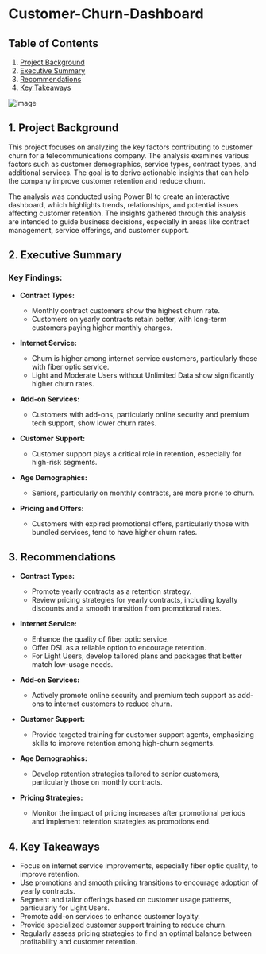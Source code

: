# **Customer-Churn-Dashboard**

## **Table of Contents**
1. [Project Background](#project-background)
2. [Executive Summary](#executive-summary)
3. [Recommendations](#recommendations)
4. [Key Takeaways](#key-takeaways)

![image](https://github.com/user-attachments/assets/bc74f12c-bdaf-417a-85f7-21dd0374075c)


## **1. Project Background**  
This project focuses on analyzing the key factors contributing to customer churn for a telecommunications company. The analysis examines various factors such as customer demographics, service types, contract types, and additional services. The goal is to derive actionable insights that can help the company improve customer retention and reduce churn.

The analysis was conducted using Power BI to create an interactive dashboard, which highlights trends, relationships, and potential issues affecting customer retention. The insights gathered through this analysis are intended to guide business decisions, especially in areas like contract management, service offerings, and customer support.

## **2. Executive Summary**  

### **Key Findings:**

- **Contract Types:**
  - Monthly contract customers show the highest churn rate.
  - Customers on yearly contracts retain better, with long-term customers paying higher monthly charges.
  
- **Internet Service:**
  - Churn is higher among internet service customers, particularly those with fiber optic service.
  - Light and Moderate Users without Unlimited Data show significantly higher churn rates.
  
- **Add-on Services:**
  - Customers with add-ons, particularly online security and premium tech support, show lower churn rates.
  
- **Customer Support:**
  - Customer support plays a critical role in retention, especially for high-risk segments.
  
- **Age Demographics:**
  - Seniors, particularly on monthly contracts, are more prone to churn.
  
- **Pricing and Offers:**
  - Customers with expired promotional offers, particularly those with bundled services, tend to have higher churn rates.

## **3. Recommendations**  

- **Contract Types:**
  - Promote yearly contracts as a retention strategy.
  - Review pricing strategies for yearly contracts, including loyalty discounts and a smooth transition from promotional rates.
  
- **Internet Service:**
  - Enhance the quality of fiber optic service.
  - Offer DSL as a reliable option to encourage retention.
  - For Light Users, develop tailored plans and packages that better match low-usage needs.
  
- **Add-on Services:**
  - Actively promote online security and premium tech support as add-ons to internet customers to reduce churn.
  
- **Customer Support:**
  - Provide targeted training for customer support agents, emphasizing skills to improve retention among high-churn segments.
  
- **Age Demographics:**
  - Develop retention strategies tailored to senior customers, particularly those on monthly contracts.
  
- **Pricing Strategies:**
  - Monitor the impact of pricing increases after promotional periods and implement retention strategies as promotions end.

## **4. Key Takeaways**  

- Focus on internet service improvements, especially fiber optic quality, to improve retention.
- Use promotions and smooth pricing transitions to encourage adoption of yearly contracts.
- Segment and tailor offerings based on customer usage patterns, particularly for Light Users.
- Promote add-on services to enhance customer loyalty.
- Provide specialized customer support training to reduce churn.
- Regularly assess pricing strategies to find an optimal balance between profitability and customer retention.
